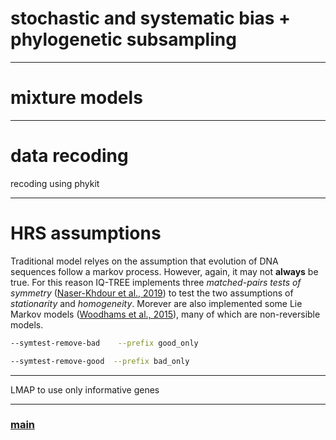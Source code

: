 # stochastic and systematic bias + phylogenetic subsampling

---

# mixture models

---

# data recoding

recoding using phykit

---

# HRS assumptions

Traditional model relyes on the assumption that evolution of DNA sequences follow a markov process. However, again, it may not **always** be true. For this reason IQ-TREE implements three *matched-pairs tests of symmetry* ([Naser-Khdour et al., 2019](https://academic.oup.com/gbe/article/11/12/3341/5571717)) to test the two assumptions of *stationarity* and *homogeneity*. Morever are also implemented some Lie Markov models ([Woodhams et al., 2015](https://academic.oup.com/sysbio/article/64/4/638/1650486)), many of which are non-reversible models.

```bash
--symtest-remove-bad    --prefix good_only
```

```bash
--symtest-remove-good  --prefix bad_only
```

---

LMAP to use only informative genes

---

### [main](https://github.com/for-giobbe/MP25/tree/main)
